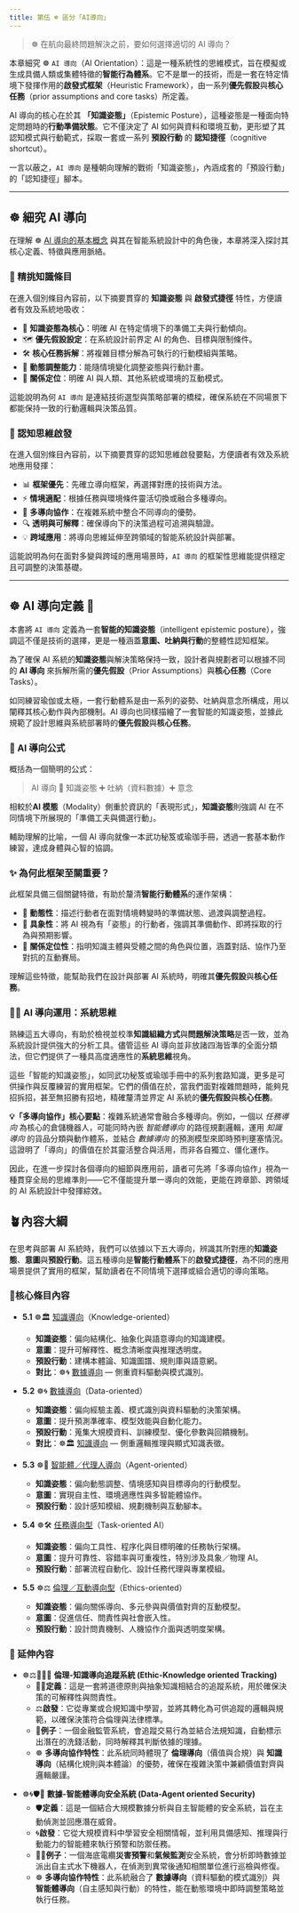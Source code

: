 ```yaml
---
title: 第伍 ☸ 區分「AI導向」
---
```


> ☸ 在航向最終問題解決之前，要如何選擇適切的 AI 導向？  

本章細究 ☸ `AI 導向`（AI Orientation）：這是一種系統性的思維模式，旨在模擬或生成具備人類或集體特徵的**智能行為體系**。它不是單一的技術，而是一套在特定情境下發揮作用的**啟發式框架**（Heuristic Framework），由一系列**優先假設**與**核心任務**（prior assumptions and core tasks）所定義。

AI 導向的核心在於其 **「知識姿態」**（Epistemic Posture），這種姿態是一種面向特定問題時的**行動準備狀態**。它不僅決定了 AI 如何與資料和環境互動，更形塑了其認知模式與行動範式，採取一套或一系列 **預設行動** 的 **認知捷徑**（cognitive shortcut）。

一言以蔽之，`AI 導向` 是種朝向理解的戰術「知識姿態」，內涵成套的「預設行動」的「認知捷徑」腳本。

***

## ☸ 細究 AI 導向

在理解 ☸ [AI 導向的基本概念](05-01-oriented_knowledge.zh-hant) 與其在智能系統設計中的角色後，本章將深入探討其核心定義、特徵與應用脈絡。

### 🎏 精挑知識條目

在進入個別條目內容前，以下摘要貫穿的 **知識姿態** 與 **啟發式捷徑** 特性，方便讀者有效及系統地吸收：

- 🧘 **知識姿態為核心**：明確 AI 在特定情境下的準備工夫與行動傾向。  
- 🗺 **優先假設設定**：在系統設計前界定 AI 的角色、目標與限制條件。  
- 🛠 **核心任務拆解**：將複雜目標分解為可執行的行動模組與策略。  
- 🔄 **動態調整能力**：能隨情境變化調整姿態與行動計畫。  
- 🤝 **關係定位**：明確 AI 與人類、其他系統或環境的互動模式。

這能說明為何 `AI 導向` 是連結技術選型與策略部署的橋樑，確保系統在不同場景下都能保持一致的行動邏輯與決策品質。

### 🤔 認知思維啟發

在進入個別條目內容前，以下摘要貫穿的認知思維啟發要點，方便讀者有效及系統地應用發揮：

- 📊 **框架優先**：先確立導向框架，再選擇對應的技術與方法。  
- ⚡ **情境適配**：根據任務與環境條件靈活切換或融合多種導向。  
- 🧠 **多導向協作**：在複雜系統中整合不同導向的優勢。  
- 🔍 **透明與可解釋**：確保導向下的決策過程可追溯與驗證。  
- 💡 **跨域應用**：將導向思維延伸至跨領域的智能系統設計與部署。

這能說明為何在面對多變與跨域的應用場景時，`AI 導向` 的框架性思維能提供穩定且可調整的決策基礎。

***

## ☸ AI 導向定義 🥋

本書將 `AI 導向` 定義為一套**智能的知識姿態**（intelligent epistemic posture），強調這不僅是技術的選擇，更是一種涵蓋**意圖、吐納與行動**的整體性認知框架。

為了確保 AI 系統的**知識姿態**與解決策略保持一致，設計者與規劃者可以根據不同的 **AI 導向** 來拆解所需的**優先假設**（Prior Assumptions）與**核心任務**（Core Tasks）。

如同練習瑜伽或太極，一套行動體系是由一系列的姿勢、吐納與意念所構成，用以闡釋其核心動作與內部機制。AI 導向也同樣描繪了一套智能的知識姿態，並據此規範了設計思維與系統部署時的**優先假設**與**核心任務**。

### 📐 AI 導向公式

概括為一個簡明的公式：

> AI 導向 🟰 知識姿態 ➕ 吐納（資料數據）➕ 意念

相較於**AI 模態**（Modality）側重於資訊的「表現形式」，**知識姿態**則強調 AI 在不同情境下所展現的「準備工夫與備選行動」。

輔助理解的比喻，一個 AI 導向就像一本武功秘笈或瑜珈手冊，透過一套基本動作練習，達成身體與心智的協調。

### ✨ 為何此框架至關重要？

此框架具備三個關鍵特徵，有助於釐清**智能行動體系**的運作架構：

- 🔄 **動態性**：描述行動者在面對情境轉變時的準備狀態、過渡與調整過程。  
- 🎯 **具象性**：將 AI 視為有「姿態」的行動者，強調其準備動作、即將採取的行為與預期影響。  
- 🤝 **關係定位性**：指明知識主體與受體之間的角色與位置，涵蓋對話、協作乃至對抗的互動賽局。

理解這些特徵，能幫助我們在設計與部署 AI 系統時，明確其**優先假設**與**核心任務**。

### 🧙‍♂ AI 導向運用：系統思維

熟練這五大導向，有助於檢視並校準**知識組織方式**與**問題解決策略**是否一致，並為系統設計提供強大的分析工具。儘管這些 AI 導向並非放諸四海皆準的全面分類法，但它們提供了一種具高度適應性的**系統思維**視角。

這些「智能的知識姿態」，如同武功秘笈或瑜珈手冊中的系列套路知識，更多是可供操作與反覆練習的實用框架。它們的價值在於，當我們面對複雜問題時，能夠見招拆招，甚至無招勝有招地，精確釐清並界定 AI 系統的**優先假設**與**核心任務**。

**💡「多導向協作」核心要點**：複雜系統通常會融合多種導向。例如，一個以 _任務導向_ 為核心的倉儲機器人，可能同時內嵌 _智能體導向_ 的路徑規劃邏輯，運用 _知識導向_ 的貨品分類與動作體系，並結合 _數據導向_ 的預測模型來即時預判壅塞情況。這證明了「導向」的價值在於其靈活整合與活用，而非各自獨立、僵化運作。

因此，在進一步探討各個導向的細節與應用前，讀者可先將「多導向協作」視為一種貫穿全局的思維準則——它不僅能提升單一導向的效能，更能在跨章節、跨領域的 AI 系統設計中發揮綜效。

## 🪴內容大綱

在思考與部署 AI 系統時，我們可以依據以下五大導向，辨識其所對應的**知識姿態**、**意圖**與**預設行動**。這五種導向是**智能行動體系**下的**啟發式捷徑**，為不同的應用場景提供了實用的框架，幫助讀者在不同情境下選擇或組合適切的導向策略。

### 🌰核心條目內容

* **5.1** ☸🏛️ [知識導向](05-01-oriented_knowledge.zh-hant)（Knowledge-oriented）  
    - **知識姿態**：偏向結構化、抽象化與語意導向的知識建模。  
    - **意圖**：提升可解釋性、概念清晰度與推理透明度。  
    - **預設行動**：建構本體論、知識圖譜、規則庫與語意網。  
    - **對比**：☸🌀 [數據導向](05-02-oriented_data.zh-hant) — 側重資料驅動與模式識別。

* **5.2** ☸🌀 [數據導向](05-02-oriented_data.zh-hant)（Data-oriented）  
    - **知識姿態**：偏向經驗主義、模式識別與資料驅動的決策架構。  
    - **意圖**：提升預測準確率、模型效能與自動化能力。  
    - **預設行動**：蒐集大規模資料、訓練模型、優化參數與回饋機制。  
    - **對比**：☸🏛️ [知識導向](05-01-oriented_knowledge.zh-hant) — 側重邏輯推理與顯式知識表徵。

* **5.3** ☸🤖 [智能體／代理人導向](05-03-oriented_agent.zh-hant)（Agent-oriented）  
    - **知識姿態**：偏向動態調整、情境感知與目標導向的行動模型。  
    - **意圖**：實現自主性、環境適應性與多智能體協作。  
    - **預設行動**：設計感知模組、規劃機制與互動腳本。  

* **5.4** ☸🛠 [任務導向型](05-04-oriented_task.zh-hant)（Task-oriented AI）  
    - **知識姿態**：偏向工具性、程序化與目標明確的任務執行架構。  
    - **意圖**：提升可靠性、容錯率與可重複性，特別涉及具象／物理 AI。  
    - **預設行動**：部署流程自動化、設計任務代理與專業模組。  

* **5.5** ☸⚖️ [倫理／互動導向型](05-05-oriented_ethics.zh-hant)（Ethics-oriented）  
    - **知識姿態**：偏向關係導向、多元參與與價值對齊的互動模型。  
    - **意圖**：促進信任、問責性與社會嵌入性。  
    - **預設行動**：設計問責機制、人機協作介面與透明度架構。  

### 🎋 延伸內容
*  ☸️⚖️🕵️‍♂️🏦 **倫理-知識導向追蹤系統 (Ethic-Knowledge oriented Tracking)**
	- 🕵️‍♂️**定義**：這是一套將道德原則與抽象知識相結合的追蹤系統，用於確保決策的可解釋性與問責性。
	- ⚖️**啟發**：它從專業或合規知識中學習，並將其轉化為可供追蹤的邏輯與規範，以確保決策符合倫理與法律標準。
	- 🏦**例子**：一個金融監管系統，會追蹤交易行為並結合法規知識，自動標示出潛在的洗錢活動，同時解釋其判斷依據的理據。
	- ☸️ **多導向協作特性**：此系統同時體現了 **倫理導向**（價值與合規）與 **知識導向**（結構化規則與本體論）的優勢，確保在複雜決策中兼顧價值對齊與邏輯嚴謹。
	    
- ☸️🌀🛡️🤖 **數據-智能體導向安全系統 (Data-Agent oriented Security)**
	- 🛡️**定義**：這是一個結合大規模數據分析與自主智能體的安全系統，旨在主動偵測並回應潛在威脅。    
	- 🌀**啟發**：它從大規模資料中學習安全相關情報，並利用具備感知、推理與行動能力的智能體來執行預警和防禦任務。    
	- 🤖🌊**例子**：一個海底電纜**災害預警**和**氣候監測**安全系統，會分析即時數據並派出自主式水下機器人，在偵測到異常後通知相關單位進行巡檢與修復。
	- ☸️ **多導向協作特性**：此系統融合了 **數據導向**（資料驅動的模式識別）與 **智能體導向**（自主感知與行動）的特性，能在動態環境中即時調整策略並執行任務。
